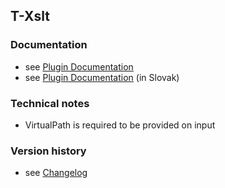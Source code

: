 T-Xslt
----------

### Documentation

* see [Plugin Documentation](./doc/About.md)
* see [Plugin Documentation](./doc/About_sk.md) (in Slovak)

### Technical notes

* VirtualPath is required to be provided on input

### Version history

* see [Changelog](./CHANGELOG.md)
